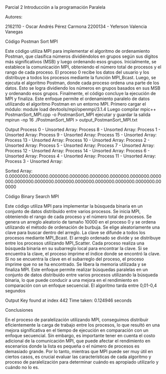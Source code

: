 Parcial 2 Introducción a la programación Paralela

Autores: 

2162110 - Oscar Andrés Pérez Carmona
2200134 - Yeferson Valencia Vanegas

Código Postman Sort MPI

Este código utiliza MPI para implementar el algoritmo de ordenamiento Postman, que clasifica números dividiéndolos en grupos según sus dígitos más significativos (MSB) y luego ordenando esos grupos. Inicialmente, se establece la comunicación MPI, obteniendo el número total de procesos y el rango de cada proceso.
El proceso 0 recibe los datos del usuario y los distribuye a todos los procesos mediante la función MPI_Bcast. Luego, se ejecuta el algoritmo Postman, donde cada proceso ordena una parte de los datos. Esto se logra dividiendo los números en grupos basados en sus MSB y ordenando esos grupos.
Finalmente, el código concluye la ejecución de MPI y finaliza. Este enfoque permite el ordenamiento paralelo de datos utilizando el algoritmo Postman en un entorno MPI.
Primero cargar el módulo:  module load devtools/mpi/openmpi/3.1.4
Luego compilar mpic++ PostmanSort_MPI.cpp -o PostmanSort_MPI
ejecutar y guardar la salida mpirun -np 16 ./PostmanSort_MPI > output_PostmanSort_MPI.txt

Output
Process 0 - Unsorted Array:
Process 8 - Unsorted Array:
Process 1 - Unsorted Array:
Process 9 - Unsorted Array:
Process 15 - Unsorted Array:
Process 13 - Unsorted Array:
Process 10 - Unsorted Array:
Process 2 - Unsorted Array:
Process 5 - Unsorted Array:
Process 7 - Unsorted Array:
Process 12 - Unsorted Array:
Process 14 - Unsorted Array:
Process 6 - Unsorted Array:
Process 4 - Unsorted Array:
Process 11 - Unsorted Array:
Process 3 - Unsorted Array:

Sorted Array:
0.0000000.0000000.0000000.0000000.0000000.0000000.0000000.0000000.0000000.0000000.0000000.0000000.0000000.0000000.0000000.000000


Código Binary Search MPI

Este código utiliza MPI para implementar la búsqueda binaria en un conjunto de datos distribuido entre varios procesos.
Se inicia MPI, obteniendo el rango de cada proceso y el número total de procesos.
Se genera un arreglo aleatorio de tamaño 10000 en el proceso 0 y se ordena utilizando el método de ordenación de burbuja.
Se elige aleatoriamente una clave para buscar dentro del arreglo.
La clave se difunde a todos los procesos mediante MPI_Bcast.
El arreglo ordenado se divide y se distribuye entre los procesos utilizando MPI_Scatter.
Cada proceso realiza una búsqueda binaria en su subarreglo local para encontrar la clave.
Si se encuentra la clave, el proceso imprime el índice donde se encontró la clave.
Si no se encuentra la clave en el subarreglo del proceso, el proceso imprime que no se ha encontrado.
Se libera la memoria utilizada y se finaliza MPI.
Este enfoque permite realizar búsquedas paralelas en un conjunto de datos distribuido entre varios procesos utilizando la búsqueda binaria, lo que puede conducir a una mejora en el rendimiento en comparación con un enfoque secuencial.
El algoritmo tarda entre 0,01-0,4 segundos

Output 
Key found at index 442
Time taken: 0.124946 seconds

Conclusiones

En el proceso de paralelización utilizando MPI, conseguimos distribuir eficientemente la carga de trabajo entre los procesos, lo que resultó en una mejora significativa en el tiempo de ejecución en comparación con un enfoque secuencial. Sin embargo, es importante tener en cuenta el costo adicional de la comunicación MPI, que puede afectar el rendimiento en escenarios donde la lista es pequeña o el número de procesos es demasiado grande. Por lo tanto, mientras que MPI puede ser muy útil en ciertos casos, es crucial evaluar las características de cada algoritmo y proceso de paralelización para determinar cuándo es apropiado utilizarlo y cuándo no lo es.